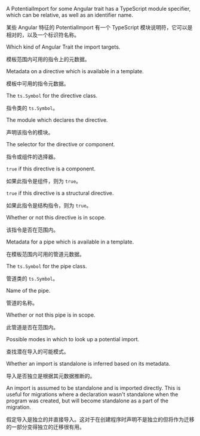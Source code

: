 A PotentialImport for some Angular trait has a TypeScript module specifier, which can be
relative, as well as an identifier name.

某些 Angular 特征的 PotentialImport 有一个 TypeScript 模块说明符，它可以是相对的，以及一个标识符名称。

Which kind of Angular Trait the import targets.

模板范围内可用的指令上的元数据。

Metadata on a directive which is available in a template.

模板中可用的指令元数据。

The `ts.Symbol` for the directive class.

指令类的 `ts.Symbol`。

The module which declares the directive.

声明该指令的模块。

The selector for the directive or component.

指令或组件的选择器。

`true` if this directive is a component.

如果此指令是组件，则为 `true`。

`true` if this directive is a structural directive.

如果此指令是结构指令，则为 `true`。

Whether or not this directive is in scope.

该指令是否在范围内。

Metadata for a pipe which is available in a template.

在模板范围内可用的管道元数据。

The `ts.Symbol` for the pipe class.

管道类的 `ts.Symbol`。

Name of the pipe.

管道的名称。

Whether or not this pipe is in scope.

此管道是否在范围内。

Possible modes in which to look up a potential import.

查找潜在导入的可能模式。

Whether an import is standalone is inferred based on its metadata.

导入是否独立是根据其元数据推断的。

An import is assumed to be standalone and is imported directly. This is useful for migrations
where a declaration wasn't standalone when the program was created, but will become standalone
as a part of the migration.

假定导入是独立的并直接导入。这对于在创建程序时声明不是独立的但将作为迁移的一部分变得独立的迁移很有用。